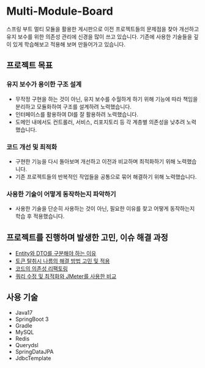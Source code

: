 # Multi-Module-Board
스프링 부트 멀티 모듈을 활용한 게시판으로 이전 프로젝트들의 문제점을 찾아 개선하고 유지 보수를 위한 의존성 관리에 신경을 많이 쓰고 있습니다.
기존에 사용한 기술들을 깊이 있게 학습해보고 적용해 보며 만들어가고 있습니다.

## 프로젝트 목표

### 유지 보수가 용이한 구조 설계

- 무작정 구현을 하는 것이 아닌, 유지 보수를 수월하게 하기 위해 기능에 따라 책임을 분리하고 모듈화하여 구조를 설계하려 노력했습니다.
- 인터페이스를 활용하여 DI를 잘 활용하려 노력했습니다.
- 도메인 내에서도 컨트롤러, 서비스, 리포지토리 등 각 계층별 의존성을 낮추려 노력했습니다.

### 코드 개선 및 최적화

- 구현한 기능을 다시 돌아보며 개선하고 이전과 비교하며 최적화하기 위해 노력했습니다.
- 기존 프로젝트들의 반복적인 작업들을 공통으로 묶어 해결하기 위해 노력했습니다.

### 사용한 기술이 어떻게 동작하는지 파악하기

- 사용한 기술을 단순히 사용하는 것이 아닌, 필요한 이유를 찾고 어떻게 동작하는지 학습 후 적용했습니다.

## 프로젝트를 진행하며 발생한 고민, 이슈 해결 과정

- [Entity와 DTO를 구분해야 하는 이유](https://seungh1024.tistory.com/63)
- [토큰 탈취시 나름의 해결 방법 고민 및 적용](https://seungh1024.tistory.com/63)
- [코드의 의존성 리팩토링](https://seungh1024.tistory.com/91)
- [쿼리 수정 및 최적화와 JMeter를 사용한 비교](https://seungh1024.tistory.com/92)

## 사용 기술

- Java17
- SpringBoot 3
- Gradle
- MySQL
- Redis
- Querydsl
- SpringDataJPA
- JdbcTemplate
